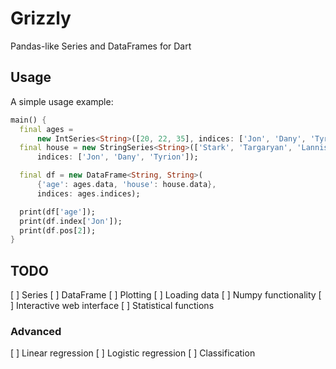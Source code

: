 # Grizzly

Pandas-like Series and DataFrames for Dart

## Usage

A simple usage example:

```dart
main() {
  final ages =
      new IntSeries<String>([20, 22, 35], indices: ['Jon', 'Dany', 'Tyrion']);
  final house = new StringSeries<String>(['Stark', 'Targaryan', 'Lannister'],
      indices: ['Jon', 'Dany', 'Tyrion']);

  final df = new DataFrame<String, String>(
      {'age': ages.data, 'house': house.data},
      indices: ages.indices);

  print(df['age']);
  print(df.index['Jon']);
  print(df.pos[2]);
}
```

## TODO

[ ] Series
[ ] DataFrame
[ ] Plotting
[ ] Loading data
[ ] Numpy functionality
[ ] Interactive web interface
[ ] Statistical functions

### Advanced

[ ] Linear regression
[ ] Logistic regression
[ ] Classification
